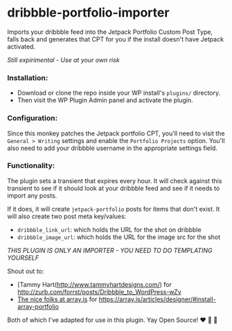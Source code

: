 dribbble-portfolio-importer
===========================

Imports your dribbble feed into the Jetpack Portfolio Custom Post Type, falls back and generates that CPT for you if the install doesn't have Jetpack activated.


*Still expirimental - Use at your own risk*

### Installation:

- Download or clone the repo inside your WP install's `plugins/` directory. 
- Then visit the WP Plugin Admin panel and activate the plugin.


### Configuration:

Since this monkey patches the Jetpack portfolio CPT, you'll need to visit the `General > Writing` settings and enable the `Portfolio Projects` option. You'll also need to add your dribbble username in the appropriate settings field.


### Functionality:

The plugin sets a transient that expires every hour. It will check against this transient to see if it should look at your dribbble feed and see if it needs to import any posts.

If it does, it will create `jetpack-portfolio` posts for items that don't exist. It will also create two post meta key/values:

- `dribbble_link_url`: which holds the URL for the shot on dribbble
- `dribbble_image_url`: which holds the URL for the image src for the shot


*THIS PLUGIN IS ONLY AN IMPORTER - YOU NEED TO DO TEMPLATING YOURSELF*

Shout out to:
- [Tammy Hart(http://www.tammyhartdesigns.com/) for http://zurb.com/forrst/posts/Dribbble_to_WordPress-wZv 
- [The nice folks at array.is](https://array.is) for https://array.is/articles/designer/#install-array-portfolio

Both of which I've adapted for use in this plugin. Yay Open Source! :heart: :metal: :rocket:


